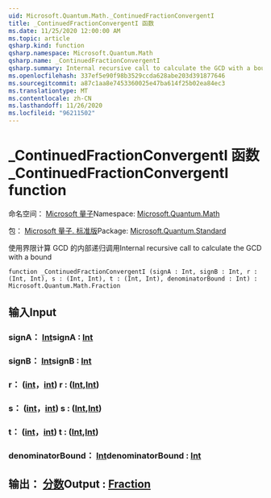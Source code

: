 ```yaml
---
uid: Microsoft.Quantum.Math._ContinuedFractionConvergentI
title: _ContinuedFractionConvergentI 函数
ms.date: 11/25/2020 12:00:00 AM
ms.topic: article
qsharp.kind: function
qsharp.namespace: Microsoft.Quantum.Math
qsharp.name: _ContinuedFractionConvergentI
qsharp.summary: Internal recursive call to calculate the GCD with a bound
ms.openlocfilehash: 337ef5e90f98b3529ccda628abe203d391877646
ms.sourcegitcommit: a87c1aa8e7453360025e47ba614f25b02ea84ec3
ms.translationtype: MT
ms.contentlocale: zh-CN
ms.lasthandoff: 11/26/2020
ms.locfileid: "96211502"
---
```

# <a name="_continuedfractionconvergenti-function"></a><span data-ttu-id="31be0-102">_ContinuedFractionConvergentI 函数</span><span class="sxs-lookup"><span data-stu-id="31be0-102">_ContinuedFractionConvergentI function</span></span>

<span data-ttu-id="31be0-103">命名空间： [Microsoft 量子](xref:Microsoft.Quantum.Math)</span><span class="sxs-lookup"><span data-stu-id="31be0-103">Namespace: [Microsoft.Quantum.Math](xref:Microsoft.Quantum.Math)</span></span>

<span data-ttu-id="31be0-104">包： [Microsoft 量子. 标准版](https://nuget.org/packages/Microsoft.Quantum.Standard)</span><span class="sxs-lookup"><span data-stu-id="31be0-104">Package: [Microsoft.Quantum.Standard](https://nuget.org/packages/Microsoft.Quantum.Standard)</span></span>


<span data-ttu-id="31be0-105">使用界限计算 GCD 的内部递归调用</span><span class="sxs-lookup"><span data-stu-id="31be0-105">Internal recursive call to calculate the GCD with a bound</span></span>

```qsharp
function _ContinuedFractionConvergentI (signA : Int, signB : Int, r : (Int, Int), s : (Int, Int), t : (Int, Int), denominatorBound : Int) : Microsoft.Quantum.Math.Fraction
```


## <a name="input"></a><span data-ttu-id="31be0-106">输入</span><span class="sxs-lookup"><span data-stu-id="31be0-106">Input</span></span>

### <a name="signa--int"></a><span data-ttu-id="31be0-107">signA： [Int](xref:microsoft.quantum.lang-ref.int)</span><span class="sxs-lookup"><span data-stu-id="31be0-107">signA : [Int](xref:microsoft.quantum.lang-ref.int)</span></span>




### <a name="signb--int"></a><span data-ttu-id="31be0-108">signB： [Int](xref:microsoft.quantum.lang-ref.int)</span><span class="sxs-lookup"><span data-stu-id="31be0-108">signB : [Int](xref:microsoft.quantum.lang-ref.int)</span></span>




### <a name="r--intint"></a><span data-ttu-id="31be0-109">r： ([int](xref:microsoft.quantum.lang-ref.int)，[int](xref:microsoft.quantum.lang-ref.int)) </span><span class="sxs-lookup"><span data-stu-id="31be0-109">r : ([Int](xref:microsoft.quantum.lang-ref.int),[Int](xref:microsoft.quantum.lang-ref.int))</span></span>




### <a name="s--intint"></a><span data-ttu-id="31be0-110">s： ([int](xref:microsoft.quantum.lang-ref.int)，[int](xref:microsoft.quantum.lang-ref.int)) </span><span class="sxs-lookup"><span data-stu-id="31be0-110">s : ([Int](xref:microsoft.quantum.lang-ref.int),[Int](xref:microsoft.quantum.lang-ref.int))</span></span>




### <a name="t--intint"></a><span data-ttu-id="31be0-111">t： ([int](xref:microsoft.quantum.lang-ref.int)，[int](xref:microsoft.quantum.lang-ref.int)) </span><span class="sxs-lookup"><span data-stu-id="31be0-111">t : ([Int](xref:microsoft.quantum.lang-ref.int),[Int](xref:microsoft.quantum.lang-ref.int))</span></span>




### <a name="denominatorbound--int"></a><span data-ttu-id="31be0-112">denominatorBound： [Int](xref:microsoft.quantum.lang-ref.int)</span><span class="sxs-lookup"><span data-stu-id="31be0-112">denominatorBound : [Int](xref:microsoft.quantum.lang-ref.int)</span></span>





## <a name="output--fraction"></a><span data-ttu-id="31be0-113">输出： [分数](xref:Microsoft.Quantum.Math.Fraction)</span><span class="sxs-lookup"><span data-stu-id="31be0-113">Output : [Fraction](xref:Microsoft.Quantum.Math.Fraction)</span></span>

